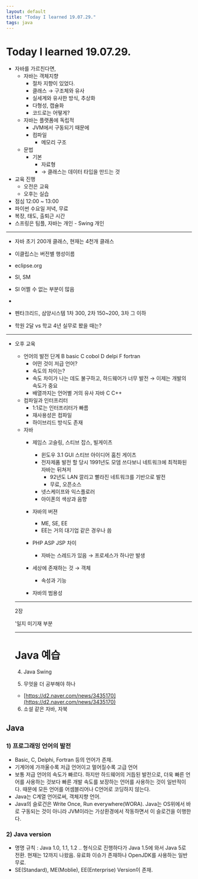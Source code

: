 ```yaml
---
layout: default
title: "Today I learned 19.07.29."
tags: java
---
```


# Today I learned 19.07.29.
- 자바를 가르친다면,
    - 자바는 객체지향
        - 절차 지향이 있었다.
        - 클래스 → 구조체와 유사
        - 실세계와 유사한 방식, 추상화
        - 다형성, 캡슐화
        - 코드로는 어떻게?
    - 자바는 플랫폼에 독립적
        - JVM에서 구동되기 때문에
        - 컴파일
            - 메모리 구조
    - 문법
        - 기본
            - 자료형
            - → 클래스는 데이터 타입을 만드는 것
- 교육 진행
    - 오전은 교육
    - 오후는 실습
- 점심 12:00 ~ 13:00
- 파이썬 수요일 저녁, 무료
- 복장, 태도, 출퇴근 시간
- 스프링은 팀플, 자바는 개인 - Swing 개인

---

- 자바 초기 200개 클래스, 현재는 4천개 클래스
- 이클립스는 버전별 행성이름
- eclipse.org

- SI, SM
- SI 어쩔 수 없는 부분이 많음
- 
- 펜타크리드, 삼양시스템 1차 300, 2차 150~200, 3차 그 이하
- 학원 2달 vs 학교 4년 실무로 봤을 때는?

---

- 오후 교육
    - 언어의 발전 단계
        B basic
        C cobol
        D delpi
        F fortran
        - 어떤 것이 저급 언어?
        - 속도의 차이는?
        - 속도 차이가 나는 데도 불구하고,  하드웨어가 너무 발전 → 이제는 개발의 속도가 중요
        - 배열까지는 언어별 거의 유사
        자바 C C++
    - 컴파일과 인터프리터
        - 1:1로는 인터프리터가 빠름
        - 재사용성은 컴파일
        - 하이브리드 방식도 존재
    - 자바
        - 제임스 고슬링, 스티브 잡스, 빌게이츠
            - 윈도우 3.1 GUI 스티브 아이디어 훔친 게이츠
            - 전자제품 발전 할 당시 1991년도 모뎀 쓰다보니 네트워크에 최적화된 자바는 뒤쳐저
                - 92년도 LAN 깔리고 빨라진 네트워크를 기반으로 발전
                - 무료, 오픈소스
            - 넷스케이프와 익스플로러
            - 아이폰의 색상과 음향

        - 자바의 버젼
            - ME, SE, EE
            - EE는 거의 대기업 같은 경우나 씀

        - PHP ASP JSP 차이
            - 자바는 스레드가 있음 → 프로세스가 하나만 발생

        - 세상에 존재하는 것 → 객체
            - 속성과 기능

        - 자바의 범용성

    ---

    2장

    '일지 미기재 부분

    ---

    # Java 예습

    4) Java Swing

    5) 무엇을 더 공부해야 하나

    - [https://d2.naver.com/news/3435170](https://d2.naver.com/news/3435170)

    6) 소설 같은 자바, 자북
    
## Java
### 1) 프로그래밍 언어의 발전
- Basic, C, Delphi, Fortran 등의 언어가 존재.
- 기계어에 가까울수록 저급 언어이고 멀어질수록 고급 언어
- 보통 저급 언어의 속도가 빠르다. 하지만 하드웨어의 거듭된 발전으로, 더욱 빠른 언어를 사용하는 것보다 빠른 개발 속도를 보장하는 언어를 사용하는 것이 일반적이다. 때문에 모든 언어를 어셈블리어나 C언어로 코딩하지 않는다.
- Java는 C계열 언어로써, 객체지향 언어.
- Java의 슬로건은 Write Once, Run everywhere(WORA). Java는 OS위에서 바로 구동되는 것이 아니라 JVM이라는 가상환경에서 작동하면서 이 슬로건을 이행한다.

### 2) Java version
- 명명 규칙 : Java 1.0, 1.1, 1.2 .. 형식으로 진행하다가 Java 1.5에 와서 Java 5로 전환. 현재는 12까지 나왔음. 유료화 이슈가 존재하나 OpenJDK를 사용하는 일반 무료.
- SE(Standard), ME(Moblie), EE(Enterprise) Version이 존재.